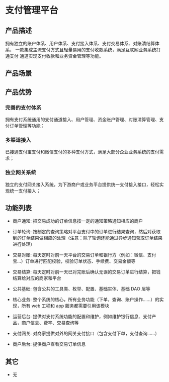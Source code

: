 # 支付管理平台

## 产品描述

拥有独立的账户体系、用户体系、支付接入体系、支付交易体系、对账清结算体系，
一款集成主流支付方式且轻量易用的支付收款系统，满足互联网业务系统打通支付
通道实现支付收款和业务资金管理等功能。

## 产品场景

## 产品优势

### 完善的支付体系

拥有支付系统通用的支付通道接入、用户管理、资金账户管理、对账清算管理、支付订单管理等功能；

### 多渠道接入

已接通支付宝支付和微信支付的多种支付方式，满足大部分企业业务系统的支付需求；

### 独立网关系统

独立的支付网关接入系统，为下游商户或业务平台提供统一支付接入接口，轻松实现统一支付接入；

## 功能列表

- 商户通知: 把交易成功的订单信息按一定的通知策略通知相应的商户

- 订单轮询: 按制定的查询策略对平台支付中的订单进行结果查询，然后对获取到的订单结果做相应的处理（注意：除了轮询还能通过异步通知获取订单结果进行处理）

- 交易对账: 每天定时对前一天平台的交易订单和银行方（例如：微信、支付宝...）订单进行匹配校验，校验订单状态、手续费、交易金额等

- 交易结算: 每天定时对前一天已对完账后确认无误的交易订单进行结算，把钱结算给对应的商家和平台

- 公共基础: 包含公共的工具类、枚举、配置、基础实体、基础 DAO 层等

- 核心业务: 整个系统的核心，所有业务功能（下单，查询、账户操作......）的实现，所有 web 工程和 app 服务都需要引用该模块

- 运营后台: 提供对支付系统功能的配置和维护，例如维护银行信息、支付产品，商户信息、费率、交易查询等

- 支付网关: 对商家提供对外的网关支付接口（包含支付下单，支付查询......）

- 商户后台: 提供商户查看交易订单信息

## 其它

- 无
